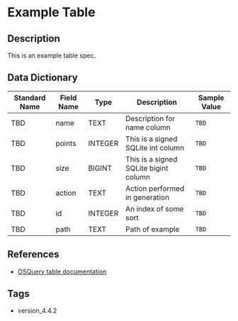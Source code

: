 # Example Table

## Description
This is an example table spec.

## Data Dictionary
|Standard Name|Field Name|Type|Description|Sample Value|
|---|---|---|---|---|
|TBD|name|TEXT|Description for name column|`TBD`|
|TBD|points|INTEGER|This is a signed SQLite int column|`TBD`|
|TBD|size|BIGINT|This is a signed SQLite bigint column|`TBD`|
|TBD|action|TEXT|Action performed in generation|`TBD`|
|TBD|id|INTEGER|An index of some sort|`TBD`|
|TBD|path|TEXT|Path of example|`TBD`|

## References
* [OSQuery table documentation](https://osquery.io/schema/current#example)

## Tags
* version_4.4.2